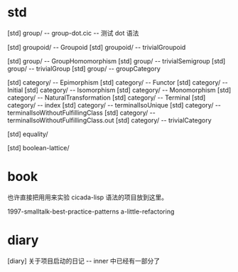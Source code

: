 # std

[std] group/ -- group-dot.cic -- 测试 dot 语法

[std] groupoid/ -- Groupoid
[std] groupoid/ -- trivialGroupoid

[std] group/ -- GroupHomomorphism
[std] group/ -- trivialSemigroup
[std] group/ -- trivialGroup
[std] group/ -- groupCategory

[std] category/ -- Epimorphism
[std] category/ -- Functor
[std] category/ -- Initial
[std] category/ -- Isomorphism
[std] category/ -- Monomorphism
[std] category/ -- NaturalTransformation
[std] category/ -- Terminal
[std] category/ -- index
[std] category/ -- terminalIsoUnique
[std] category/ -- terminalIsoWithoutFulfillingClass
[std] category/ -- terminalIsoWithoutFulfillingClass.out
[std] category/ -- trivialCategory

[std] equality/

[std] boolean-lattice/

# book

也许直接把用用来实验 cicada-lisp 语法的项目放到这里。

1997-smalltalk-best-practice-patterns
a-little-refactoring

# diary

[diary] 关于项目启动的日记 -- inner 中已经有一部分了
